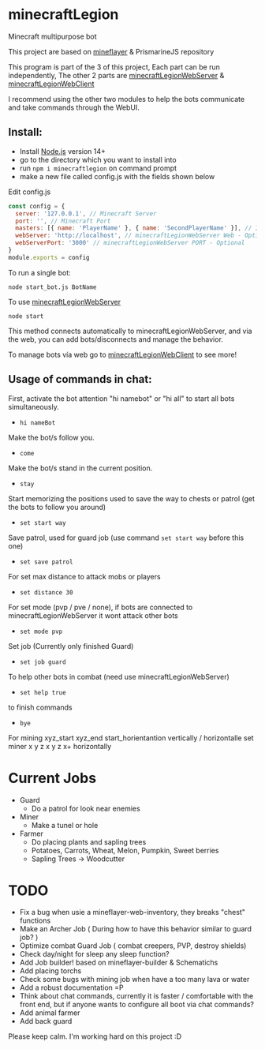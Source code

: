 
# minecraftLegion
Minecraft multipurpose bot

This project are based on <a target="_blank" href="https://github.com/PrismarineJS/mineflayer">mineflayer</a> & PrismarineJS repository

This program is part of the 3 of this project,
Each part can be run independently, 
The other 2 parts are <a target="_blank" href="https://github.com/sefirosweb/minecraftLegionWebServer">minecraftLegionWebServer</a> & <a href="https://github.com/sefirosweb/minecraftLegionWebClient">minecraftLegionWebClient</a>

I recommend using the other two modules to help the bots communicate and take commands through the WebUI.

## Install:
- Install [Node.js](https://nodejs.dev/) version 14+ 
- go to the directory which you want to install into
- run `npm i minecraftlegion` on command prompt
- make a new file called config.js with the fields shown below

Edit config.js
```js
const config = {
  server: '127.0.0.1', // Minecraft Server
  port: '', // Minecraft Port
  masters: [{ name: 'PlayerName' }, { name: 'SecondPlayerName' }], // Is requeried for manage the bot in game, *offline mode
  webServer: 'http://localhost', // minecraftLegionWebServer Web - Optional
  webServerPort: '3000' // minecraftLegionWebServer PORT - Optional
}
module.exports = config
```

To run a single bot:

    node start_bot.js BotName

To use [minecraftLegionWebServer](https://github.com/coolbot123/minecraftLegionWebServer)

    node start

This method connects automatically to minecraftLegionWebServer, and via the web, you can add bots/disconnects and manage the behavior.

To manage bots vía web go to <a target="_blank" href="https://github.com/sefirosweb/minecraftLegionWebClient">minecraftLegionWebClient</a> to see more!


## Usage of commands in chat:
First, activate the bot attention "hi namebot" or "hi all" to start all bots simultaneously.
* `hi nameBot`

Make the bot/s follow you.
* `come`

Make the bot/s stand in the current position.
* `stay`

Start memorizing the positions used to save the way to chests or patrol (get the bots to follow you around)
* `set start way`

Save patrol, used for guard job (use command `set start way` before this one)
* `set save patrol`

For set max distance to attack mobs or players
* `set distance 30`

For set mode (pvp / pve / none), if bots are connected to minecraftLegionWebServer it wont attack other bots
* `set mode pvp`

Set job (Currently only finished Guard)
* `set job guard`

To help other bots in combat (need use minecraftLegionWebServer)
* `set help true`

to finish commands
* `bye`

For mining xyz_start  xyz_end  start_horientantion  vertically / horizontalle
set miner x y z x y z x+ horizontally
# Current Jobs
- Guard
  * Do a patrol for look near enemies
- Miner
  * Make a tunel or hole
- Farmer
  * Do placing plants and sapling trees
  * Potatoes, Carrots, Wheat, Melon, Pumpkin, Sweet berries
  * Sapling Trees -> Woodcutter
# TODO
- Fix a bug when usie a mineflayer-web-inventory, they breaks "chest" functions
- Make an Archer Job ( During how to have this behavior similar to guard job? )
- Optimize combat Guard Job ( combat creepers, PVP, destroy shields)
- Check day/night for sleep any sleep function?
- Add Job builder! based on mineflayer-builder & Schematichs
- Add placing torchs
- Check some bugs with mining job when have a too many lava or water
- Add a robust documentation =P
- Think about chat commands, currently it is faster / comfortable with the front end, but if anyone wants to configure all boot via chat commands?
- Add animal farmer
- Add back guard

Please keep calm. I'm working hard on this project :D

